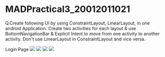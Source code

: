 # MADPractical3_20012011021
Q.Create following UI by using ConstraintLayout, LinearLayout, in one android Application. Create two activities for each layout & use BottomNavigationBar & Explicit Intent to move from one activity to another activity. Don't use LinearLayout in ConstraintLayout and vice versa.

Login Page
<image src="https://user-images.githubusercontent.com/110648083/189671348-8a2aef41-f6ea-4d62-8e9e-95c0a88a5959.png"/>
<image src ="https://user-images.githubusercontent.com/110648083/189671680-33c5478e-40c2-4321-8a01-5e2f6d12d106.png"/>
<image src = "https://user-images.githubusercontent.com/110648083/189671824-73091bcc-9e6d-4a0f-95bd-e3d1fb6dfed6.png"/>
<image src = "https://user-images.githubusercontent.com/110648083/189671873-443b27d5-832e-434c-95ff-897780030526.png"/>

